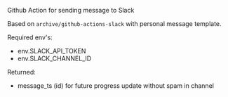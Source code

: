 Github Action for sending message to Slack

Based on `archive/github-actions-slack` with personal message template.

Required env's:
- env.SLACK_API_TOKEN
- env.SLACK_CHANNEL_ID

Returned:
- message_ts (id) for future progress update without spam in channel
